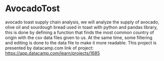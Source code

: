 # AvocadoTost
avocado toast supply chain analysis, we will analyze the supply of avocado, olive oil and sourdough bread used in toast with python and pandas library, this is done by defining a function that finds the most common country of origin with the csv data files given to us. At the same time, some filtering and editing is done to the data file to make it more readable.
This project is presented by datacamp.com
link of project: https://app.datacamp.com/learn/projects/1685

